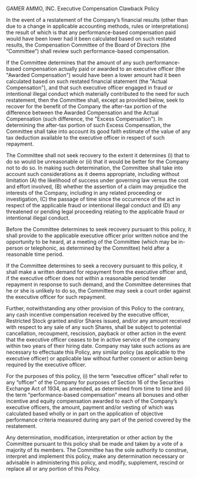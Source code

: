GAMER AMMO, INC.
Executive Compensation Clawback Policy

In the event of a restatement of the Company’s financial results (other than due to a change in applicable accounting methods, rules or interpretations) the result of which is that any performance-based compensation paid would have been lower had it been calculated based on such restated results, the Compensation Committee of the Board of Directors (the “Committee”) shall review such performance-based compensation.

If the Committee determines that the amount of any such performance-based compensation actually paid or awarded to an executive officer (the "Awarded Compensation") would have been a lower amount had it been calculated based on such restated financial statement (the "Actual Compensation"), and that such executive officer engaged in fraud or intentional illegal conduct which materially contributed to the need for such restatement, then the Committee shall, except as provided below, seek to recover for the benefit of the Company the after-tax portion of the difference between the Awarded Compensation and the Actual Compensation (such difference, the "Excess Compensation"). In determining the after-tax portion of such Excess Compensation, the Committee shall take into account its good faith estimate of the value of any tax deduction available to the executive officer in respect of such repayment.

The Committee shall not seek recovery to the extent it determines (i) that to do so would be unreasonable or (ii) that it would be better for the Company not to do so. In making such determination, the Committee shall take into account such considerations as it deems appropriate, including without limitation (A) the likelihood of success under governing law versus the cost and effort involved, (B) whether the assertion of a claim may prejudice the interests of the Company, including in any related proceeding or investigation, (C) the passage of time since the occurrence of the act in respect of the applicable fraud or intentional illegal conduct and (D) any threatened or pending legal proceeding relating to the applicable fraud or intentional illegal conduct.

Before the Committee determines to seek recovery pursuant to this policy, it shall provide to the applicable executive officer prior written notice and the opportunity to be heard, at a meeting of the Committee (which may be in-person or telephonic, as determined by the Committee) held after a reasonable time period.

If the Committee determines to seek a recovery pursuant to this policy, it shall make a written demand for repayment from the executive officer and, if the executive officer does not within a reasonable period tender repayment in response to such demand, and the Committee determines that he or she is unlikely to do so, the Committee may seek a court order against the executive officer for such repayment.

Further, notwithstanding any other provision of this Policy to the contrary, any cash incentive compensation received by the executive officer, Restricted Stock granted and/or Shares issued, and/or any amount received with respect to any sale of any such Shares, shall be subject to potential cancellation, recoupment, rescission, payback or other action in the event that the executive officer ceases to be in active service of the company within two years of their hiring date. Company may take such actions as are necessary to effectuate this Policy, any similar policy (as applicable to the executive officer) or applicable law without further consent or action being required by the executive officer.

For the purposes of this policy, (i) the term “executive officer” shall refer to any “officer” of the Company for purposes of Section 16 of the Securities Exchange Act of 1934, as amended, as determined from time to time and (ii) the term “performance-based compensation” means all bonuses and other incentive and equity compensation awarded to each of the Company’s executive officers, the amount, payment and/or vesting of which was calculated based wholly or in part on the application of objective performance criteria measured during any part of the period covered by the restatement.

Any determination, modification, interpretation or other action by the Committee pursuant to this policy shall be made and taken by a vote of a majority of its members. The Committee has the sole authority to construe, interpret and implement this policy, make any determination necessary or advisable in administering this policy, and modify, supplement, rescind or replace all or any portion of this Policy. 
